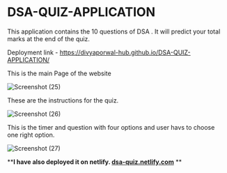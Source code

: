 # DSA-QUIZ-APPLICATION
This application contains the 10 questions of DSA . It will predict your total marks at the end of the quiz.

Deployment link -  https://divyaporwal-hub.github.io/DSA-QUIZ-APPLICATION/ 


This is the main Page of the website

![Screenshot (25)](https://user-images.githubusercontent.com/77608417/189207960-29d750f1-d498-41f5-bdf1-f08f3c4a595c.png)


These are the instructions for the quiz.

![Screenshot (26)](https://user-images.githubusercontent.com/77608417/189208161-f3b5d2d3-10e5-4ddc-80f4-0b9ceefe6fa8.png)


This is the timer and question with four options and user havs to choose one right option.

![Screenshot (27)](https://user-images.githubusercontent.com/77608417/189208577-26ce61b0-af6d-4d18-a603-b9b4c3b26a85.png)


****I have also deployed it on netlify. [dsa-quiz.netlify.com](dsa-quiz.netlify.com)**
**
